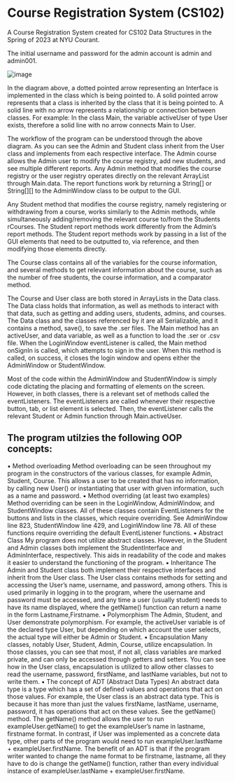 # Course Registration System (CS102)
A Course Registration System created for CS102 Data Structures in the Spring of 2023 at NYU Courant.

The initial username and password for the admin account is admin and admin001.

![image](https://github.com/valeriesdev/CourseRegistrationSystem_CS102/assets/136139599/a447f44e-7c14-4169-8df2-09d6df0ae60c)

In the diagram above, a dotted pointed arrow representing an Interface is implemented in the class which is being pointed to. A solid pointed arrow represents that a class is inherited by the class that it is being pointed to. A solid line with no arrow represents a relationship or connection between classes. For example: In the class Main, the variable activeUser of type User exists, therefore a solid line with no arrow connects Main to User.

The workflow of the program can be understood through the above diagram. As you can see the Admin and Student class inherit from the User class and implements from each respective interface. The Admin course allows the Admin user to modify the course registry, add new students, and see multiple different reports. Any Admin method that modifies the course registry or the user registry operates directly on the relevant ArrayList through Main.data. The report functions work by returning a String[] or String[][] to the AdminWindow class to be output to the GUI. 

Any Student method that modifies the course registry, namely registering or withdrawing from a course, works similarly to the Admin methods, while simultaneously adding/removing the relevant course to/from the Students rCourses. The Student report methods work differently from the Admin’s report methods. The Student report methods work by passing in a list of the GUI elements that need to be outputted to, via reference, and then modifying those elements directly.

The Course class contains all of the variables for the course information, and several methods to get relevant information about the course, such as the number of free students, the course information, and a comparator method.

The Course and User class are both stored in ArrayLists in the Data class. The Data class holds that information, as well as methods to interact with that data, such as getting and adding users, students, admins, and courses. The Data class and the classes referenced by it are all Serializable, and it contains a method, save(), to save the .ser files.
The Main method has an activeUser, and data variable, as well as a function to load the .ser or .csv file. When the LoginWindow eventListener is called, the Main method onSignIn is called, which attempts to sign in the user. When this method is called, on success, it closes the login window and opens either the AdminWindow or StudentWindow.

Most of the code within the AdminWindow and StudentWindow is simply code dictating the placing and formatting of elements on the screen. However, in both classes, there is a relevant set of methods called the eventListeners. The eventListeners are called whenever their respective button, tab, or list element is selected. Then, the eventListener calls the relevant Student or Admin function through Main.activeUser.

## The program utilzies the following OOP concepts:
▪ Method overloading
Method overloading can be seen throughout my program in the constructors of the various classes, for example Admin, Student, Course. This allows a user to be created that has no information, by calling new User() or instantiating that user with given information, such as a name and password.
▪ Method overriding (at least two examples)
Method overriding can be seen in the LoginWindow, AdminWindow, and StudentWindow classes. All of these classes contain EventListeners for the buttons and lists in the classes, which require overriding. See AdminWindow line 823, StudentWindow line 429, and LoginWindow line 78. All of these functions require overriding the default EventListener functions. 
▪ Abstract Class
My program does not utilize abstract classes. However, in the Student and Admin classes both implement the StudentInterface and AdminInterface, respectively. This aids in readability of the code and makes it easier to understand the functioning of the program.
▪ Inheritance 
The Admin and Student class both implement their respective interfaces and inherit from the User class. The User class contains methods for setting and accessing the User’s name, username, and password, among others. This is used primarily in logging in to the program, where the username and password must be accessed, and any time a user (usually student) needs to have its name displayed, where the getName() function can return a name in the form Lastname,Firstname.
▪ Polymorphism
The Admin, Student, and User demonstrate polymorphism. For example, the activeUser variable is of the declared type User, but depending on which account the user selects, the actual type will either be Admin or Student.
▪ Encapsulation
Many classes, notably User, Student, Admin, Course, utilize encapsulation. In those classes, you can see that most, if not all, class variables are marked private, and can only be accessed through getters and setters. You can see how in the User class, encapsulation is utilized to allow other classes to read the username, password, firstName, and lastName variables, but not to write them.
▪ The concept of ADT (Abstract Data Types) 
An abstract data type is a type which has a set of defined values and operations that act on those values. For example, the User class is an abstract data type. This is because it has more than just the values firstName, lastName, username, password, it has operations that act on these values. See the getName() method. The getName() method allows the user to run exampleUser.getName() to get the exampleUser’s name in lastname, firstname format. In contrast, if User was implemented as a concrete data type, other parts of the program would need to run exampleUser.lastName + exampleUser.firstName. The benefit of an ADT is that if the program writer wanted to change the name format to be firstname, lastname, all they have to do is change the getName() function, rather than every individual instance of exampleUser.lastName + exampleUser.firstName.
